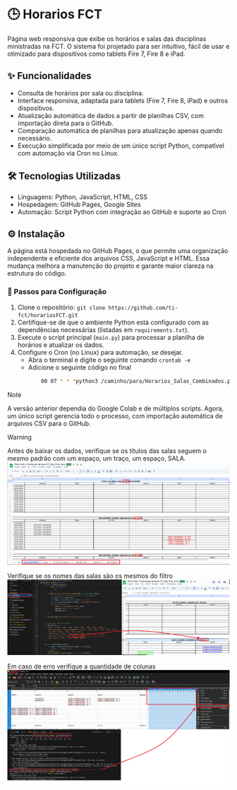 # 🕒 Horarios FCT
Página web responsiva que exibe os horários e salas das disciplinas ministradas na FCT. O sistema foi projetado para ser intuitivo, fácil de usar e otimizado para dispositivos como tablets Fire 7, Fire 8 e iPad.

## ✨ Funcionalidades
- Consulta de horários por sala ou disciplina.
- Interface responsiva, adaptada para tablets (Fire 7, Fire 8, iPad) e outros dispositivos.
- Atualização automática de dados a partir de planilhas CSV, com importação direta para o GitHub.
- Comparação automática de planilhas para atualização apenas quando necessário.
- Execução simplificada por meio de um único script Python, compatível com automação via Cron no Linux.
## 🛠️ Tecnologias Utilizadas
- Linguagens: Python, JavaScript, HTML, CSS
- Hospedagem: GitHub Pages, Google Sites
- Automação: Script Python com integração ao GitHub e suporte ao Cron
## ⚙️ Instalação
A página está hospedada no GitHub Pages, o que permite uma organização independente e eficiente dos arquivos CSS, JavaScript e HTML. Essa mudança melhora a manutenção do projeto e garante maior clareza na estrutura do código.

### 🧭 Passos para Configuração
1. Clone o repositório: `git clone https://github.com/ti-fct/horariosFCT.git`
2. Certifique-se de que o ambiente Python está configurado com as dependências necessárias (listadas em `requirements.txt`).
3. Execute o script principal (`main.py`) para processar a planilha de horários e atualizar os dados.
4. Configure o Cron (no Linux) para automação, se desejar. 
    - Abra o terminal e digite o seguinte comando `crontab -e` 
    - Adicione o seguinte código no final
      ```Bash
          00 07 * * *python3 /caminho/para/Horarios_Salas_Combinados.py
      ```
      

> [!NOTE]
> A versão anterior dependia do Google Colab e de múltiplos scripts. Agora, um único script gerencia todo o processo, com importação automática de arquivos CSV para o GitHub.


> [!WARNING]
> Antes de baixar os dados, verifique se os títulos das salas seguem o mesmo padrão com um espaço, um traço, um espaço, SALA.
![Ponto de atenção antes de iniciar os passos](https://github.com/ti-fct/horariosFCT/blob/main/images/pontoDeAtencao.png)
> 
> Verifique se os nomes das salas são os mesmos do filtro
![Ponto de atenção antes de iniciar os passos](https://github.com/ti-fct/horariosFCT/blob/main/images/pontoDeAtencaoFiltros.png)
> 
> Em caso de erro verifique a quantidade de colunas
![Ponto de atenção antes de iniciar os passos](https://github.com/ti-fct/horariosFCT/blob/main/images/excluirColunas.png)
